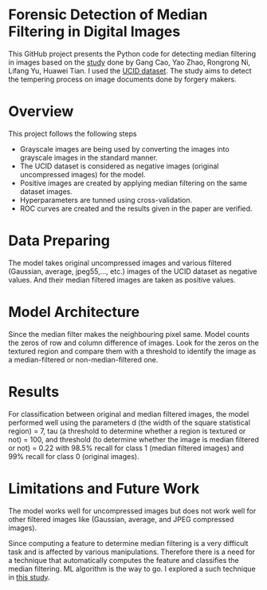# Forensic Detection of Median Filtering in Digital Images
This GitHub project presents the Python code for detecting median filtering in images based on the [study](https://ieeexplore.ieee.org/abstract/document/5583869) done by Gang Cao, Yao Zhao, Rongrong Ni, Lifang Yu, Huawei Tian. I used the [UCID dataset](https://www.researchgate.net/publication/220979862_UCID_An_uncompressed_color_image_database).
The study aims to detect the tempering process on image documents done by forgery makers.

# Overview
This project follows the following steps
- Grayscale images are being used by converting the images into grayscale images in the standard manner.
- The UCID dataset is considered as negative images (original uncompressed images) for the model.
- Positive images are created by applying median filtering on the same dataset images.
- Hyperparameters are tunned using cross-validation.
- ROC curves are created and the results given in the paper are verified.

# Data Preparing
The model takes original uncompressed images and various filtered (Gaussian, average, jpeg55,..., etc.) images of the UCID dataset as negative values. And their median filtered images are taken as positive values.

# Model Architecture
Since the median filter makes the neighbouring pixel same. Model counts the zeros of row and column difference of images. Look for the zeros on the textured region and compare them with a threshold to identify the image as a median-filtered or non-median-filtered one.

# Results
For classification between original and median filtered images, the model performed well using the parameters d (the width of the square statistical region) = 7, tau (a threshold to determine whether a region is textured or not) = 100, and threshold (to determine whether the image is median filtered or not) = 0.22 with 98.5% recall for class 1 (median filtered images) and 99% recall for class 0 (original images).

# Limitations and Future Work
The model works well for uncompressed images but does not work well for other filtered images like (Gaussian, average, and JPEG compressed images).

Since computing a feature to determine median filtering is a very difficult task and is affected by various manipulations. Therefore there is a need for a technique that automatically computes the feature and classifies the median filtering. ML algorithm is the way to go. I explored a such technique in [this study](https://github.com/nagar-mayank/Median-Filtering-Forensics-Based-on-Convlutional-Neural-Network.git).
